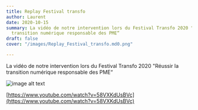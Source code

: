 ```yaml
---
title: Replay Festival transfo
author: Laurent
date: 2020-10-15
summary: La vidéo de notre intervention lors du Festival Transfo 2020 "Réussir la
  transition numérique responsable des PME“
draft: false
cover: "/images/Replay_Festival_transfo.md0.png"

---
```

La vidéo de notre intervention lors du Festival Transfo 2020 "Réussir la transition numérique responsable des PME“

![image alt text](/images/Replay_Festival_transfo.md0.png)

[https://www.youtube.com/watch?v=58VXKdUsBVc](https://www.youtube.com/watch?v=58VXKdUsBVc)